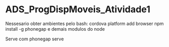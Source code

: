# ADS_ProgDispMoveis_Atividade1

Nessesario obter ambientes pelo bash:
  cordova platform add browser
  npm install -g phonegap
  e demais modulos do node

Serve com 
  phonegap serve
